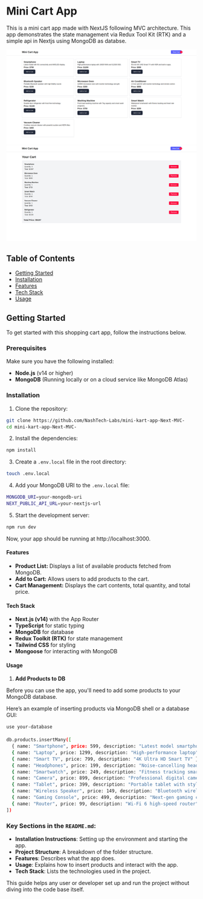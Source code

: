# Mini Cart App

This is a mini cart app made with NextJS following MVC architecture. This app demonstrates the state management via Redux Tool Kit (RTK) and a simple api in Nextjs using MongoDB as databse.

![alt text](image.png)
![alt text](image-1.png)
## Table of Contents

- [Getting Started](#getting-started)
- [Installation](#installation)
- [Features](#features)
- [Tech Stack](#tech-stack)
- [Usage](#usage)

## Getting Started

To get started with this shopping cart app, follow the instructions below.

### Prerequisites

Make sure you have the following installed:

- **Node.js** (v14 or higher)
- **MongoDB** (Running locally or on a cloud service like MongoDB Atlas)

### Installation

1. Clone the repository:

```bash
git clone https://github.com/NashTech-Labs/mini-kart-app-Next-MVC-
cd mini-kart-app-Next-MVC-
```

2. Install the dependencies:

```bash
npm install
```

3. Create a `.env.local` file in the root directory:

```bash
touch .env.local
```

4. Add your MongoDB URI to the `.env.local` file:

```bash
MONGODB_URI=your-mongodb-uri
NEXT_PUBLIC_API_URL=your-nextjs-url
```

5. Start the development server:

```bash
npm run dev
```

Now, your app should be running at http://localhost:3000.

#### Features

- **Product List:** Displays a list of available products fetched from MongoDB.
- **Add to Cart:** Allows users to add products to the cart.
- **Cart Management:** Displays the cart contents, total quantity, and total price.

#### Tech Stack

- **Next.js (v14)** with the App Router
- **TypeScript** for static typing
- **MongoDB** for database
- **Redux Toolkit (RTK)** for state management
- **Tailwind CSS** for styling
- **Mongoose** for interacting with MongoDB

#### Usage

1. **Add Products to DB**

Before you can use the app, you'll need to add some products to your MongoDB database.

Here’s an example of inserting products via MongoDB shell or a database GUI:

```bash
use your-database

db.products.insertMany([
  { name: "Smartphone", price: 599, description: "Latest model smartphone" },
  { name: "Laptop", price: 1299, description: "High-performance laptop" },
  { name: "Smart TV", price: 799, description: "4K Ultra HD Smart TV" },
  { name: "Headphones", price: 199, description: "Noise-cancelling headphones" },
  { name: "Smartwatch", price: 249, description: "Fitness tracking smartwatch" },
  { name: "Camera", price: 899, description: "Professional digital camera" },
  { name: "Tablet", price: 399, description: "Portable tablet with stylus" },
  { name: "Wireless Speaker", price: 149, description: "Bluetooth wireless speaker" },
  { name: "Gaming Console", price: 499, description: "Next-gen gaming console" },
  { name: "Router", price: 99, description: "Wi-Fi 6 high-speed router" }
])
```

### Key Sections in the `README.md`:

- **Installation Instructions**: Setting up the environment and starting the app.
- **Project Structure**: A breakdown of the folder structure.
- **Features**: Describes what the app does.
- **Usage**: Explains how to insert products and interact with the app.
- **Tech Stack**: Lists the technologies used in the project.

This guide helps any user or developer set up and run the project without diving into the code base itself.
